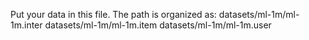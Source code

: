 Put your data in this file. The path is organized as:
datasets/ml-1m/ml-1m.inter
datasets/ml-1m/ml-1m.item
datasets/ml-1m/ml-1m.user